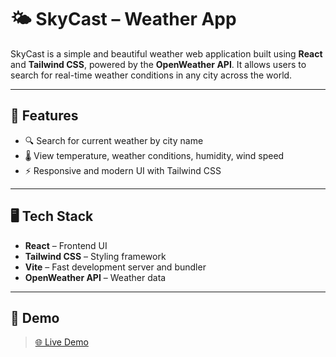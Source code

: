# 🌤️ SkyCast – Weather App

SkyCast is a simple and beautiful weather web application built using **React** and **Tailwind CSS**, powered by the **OpenWeather API**. It allows users to search for real-time weather conditions in any city across the world.

---

## 🚀 Features

- 🔍 Search for current weather by city name
- 🌡️ View temperature, weather conditions, humidity, wind speed
- ⚡ Responsive and modern UI with Tailwind CSS


---

## 🖥️ Tech Stack

- **React** – Frontend UI
- **Tailwind CSS** – Styling framework
- **Vite** – Fast development server and bundler
- **OpenWeather API** – Weather data

---

## 📸 Demo

> [🌐 Live Demo](https://skycast-smoky-nine.vercel.app/)



